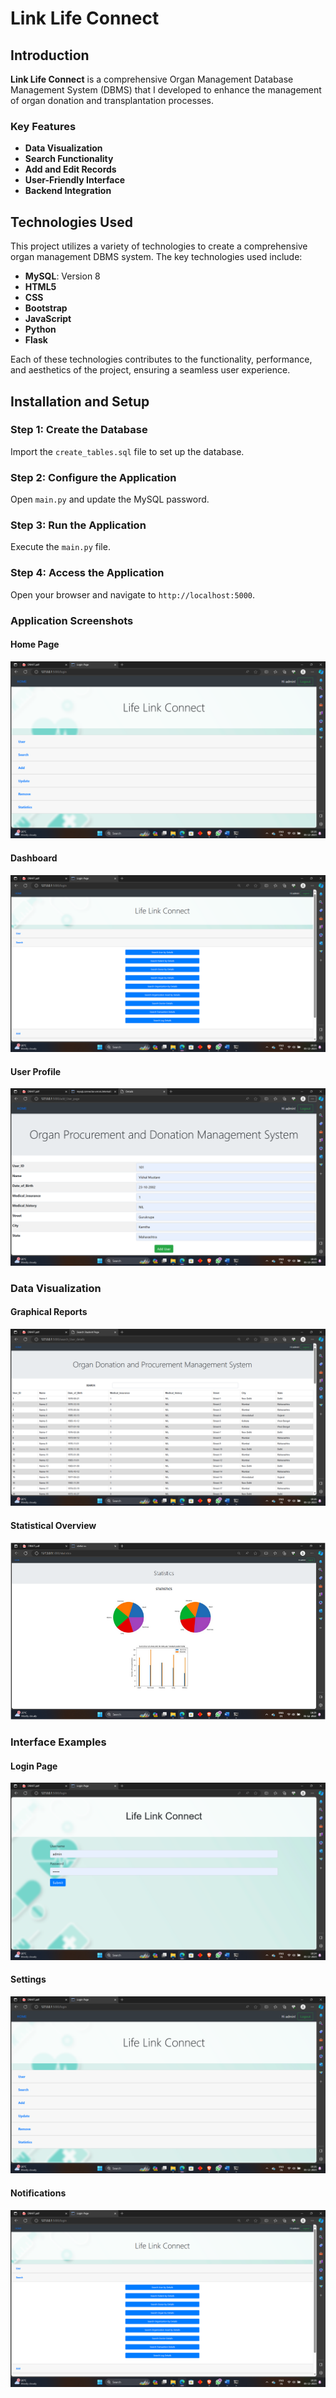 # Link Life Connect

## Introduction

**Link Life Connect** is a comprehensive Organ Management Database Management System (DBMS) that I developed to enhance the management of organ donation and transplantation processes.

### Key Features

- **Data Visualization**
- **Search Functionality**
- **Add and Edit Records**
- **User-Friendly Interface**
- **Backend Integration**
## Technologies Used

This project utilizes a variety of technologies to create a comprehensive organ management DBMS system. The key technologies used include:

- **MySQL**: Version 8
- **HTML5**
- **CSS**
- **Bootstrap**
- **JavaScript**
- **Python**
- **Flask**

Each of these technologies contributes to the functionality, performance, and aesthetics of the project, ensuring a seamless user experience.

## Installation and Setup

### Step 1: Create the Database

Import the `create_tables.sql` file to set up the database.

### Step 2: Configure the Application

Open `main.py` and update the MySQL password.

### Step 3: Run the Application

Execute the `main.py` file.

### Step 4: Access the Application

Open your browser and navigate to `http://localhost:5000`.

### Application Screenshots

#### Home Page
![Home Page](screenshots/home.png)

#### Dashboard
![Dashboard](screenshots/dashboard.png)

#### User Profile
![User Profile](screenshots/addingusers.png)

### Data Visualization

#### Graphical Reports
![Graphical Reports](screenshots/search.png)

#### Statistical Overview
![Statistical Overview](screenshots/statistics.png)

### Interface Examples

#### Login Page
![Login Page](screenshots/login.png)

#### Settings
![Settings](screenshots/home.png) <!-- Path to settings screenshot needed -->

#### Notifications
![Notifications](screenshots/dashboard.png) <!-- Path to notifications screenshot needed -->

